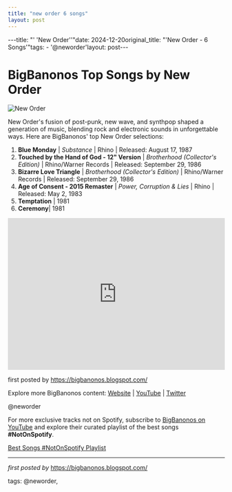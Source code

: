 ```yaml
---
title: "new order 6 songs"
layout: post
---
```

---title: "' 'New Order''"date: 2024-12-20original_title: "'New Order - 6 Songs'"tags:  - '@neworder'layout: post---<h1>BigBanonos Top Songs by New Order</h1><img alt="New Order" src="https://miro.medium.com/v2/resize:fit:1200/0*dhqbwC3ZVY-v5c3d.jpeg" /> <p>New Order's fusion of post-punk, new wave, and synthpop shaped a generation of music, blending rock and electronic sounds in unforgettable ways. Here are BigBanonos' top New Order selections:</p><ol> <li><strong>Blue Monday</strong> | <em>Substance</em> | Rhino | Released: August 17, 1987</li> <li><strong>Touched by the Hand of God - 12" Version</strong> | <em>Brotherhood (Collector's Edition)</em> | Rhino/Warner Records | Released: September 29, 1986</li> <li><strong>Bizarre Love Triangle</strong> | <em>Brotherhood (Collector's Edition)</em> | Rhino/Warner Records | Released: September 29, 1986</li> <li><strong>Age of Consent - 2015 Remaster</strong> | <em>Power, Corruption & Lies</em> | Rhino | Released: May 2, 1983</li><li><b>Temptation</b> | 1981</li><li><b>Ceremony</b>| 1981</li></ol> <div> <iframe allow="autoplay; clipboard-write; encrypted-media; fullscreen; picture-in-picture" frameborder="0" height="352" loading="lazy" src="https://open.spotify.com/embed/playlist/6Aevz9bq8h25Ena5tUSzUP?utm_source=generator" width="100%"></iframe></div> <p>first posted by <a href="https://bigbanonos.blogspot.com/">https://bigbanonos.blogspot.com/</a></p> <div> <p>Explore more BigBanonos content: <a href="https://bigbanonos.blogspot.com/">Website</a> | <a href="https://www.youtube.com/@BigBanonos">YouTube</a> | <a href="https://x.com/bigbanonos">Twitter</a></p></div> <!--Tags--><p>@neworder</p><!--Subscribe and Playlist Links--><div>    <p>For more exclusive tracks not on Spotify, subscribe to <a href="https://www.youtube.com/@BigBanonos" target="_blank">BigBanonos on YouTube</a> and explore their curated playlist of the best songs <strong>#NotOnSpotify</strong>.</p>    <p><a href="https://www.youtube.com/playlist?list=PLtuNtuTatqI0kFahUCbtbfenC_ET5O_tr" target="_blank">Best Songs #NotOnSpotify Playlist<br /></a></p></div><hr /><p><em>first posted by</em> <a href="https://bigbanonos.blogspot.com/" rel="noopener" target="_new">https://bigbanonos.blogspot.com/</a></p><p>tags: @neworder,</p>